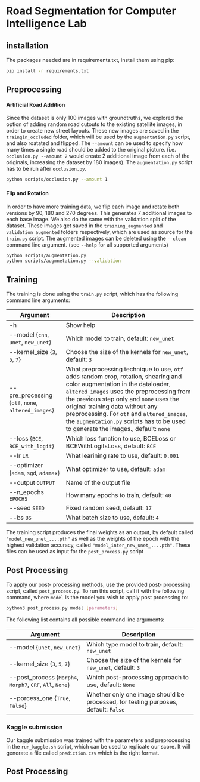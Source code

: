 # Road Segmentation for Computer Intelligence Lab

## installation
The packages needed are in requirements.txt, install them using pip:

```bash
pip install -r requirements.txt
```
## Preprocessing
#### Artificial Road Addition
Since the dataset is only 100 images with groundtruths, we explored the option of adding random road cutouts to the existing satellite images, in order to create new street layouts. These new images are saved in the `traingin_occluded` folder, which will be used by the `augmentation.py` script, and also roatated and flipped. The `--amount` can be used to specify how many times a single road should be added to the original picture. (i.e. `occlusion.py --amount 2` would create 2 additional image from each of the originals, increasing the dataset by 180 images). The `augmentation.py` script has to be run after `occlusion.py`.

``` bash
python scripts/occlusion.py --amount 1
```

#### Flip and Rotation
In order to have more training data, we flip each image and rotate both versions by 90, 180 and 270 degrees. This generates 7 additional images to each base image. We also do the same with the validation split of the dataset. These images get saved in the `training_augmented` and `validation_augmented` folders respectively, which are used as source for the `train.py` script. The augmented images can be deleted using the `--clean` command line argument. (see `--help` for all supported arguments)

``` bash
python scripts/augmentation.py
python scripts/augmnetation.py --validation
```

## Training
The training is done using the `train.py` script, which has the following command line arguments:

| Argument | Description |
| --- | --- |
| -h | Show help |
| --model {`cnn`, `unet`, `new_unet`} | Which model to train, default: `new_unet`|
| --kernel_size {`3`, `5`, `7`} | Choose the size of the kernels for `new_unet`, default: `3` |
| --pre_processing {`otf`, `none`, `altered_images`} | What preprocessing technique to use, `otf` adds random crop, rotation, shearing and color augmentation in the dataloader, `altered_images` uses the preprocessing from the previous step only and `none` uses the original training data without any preprocessing. For `otf` and `altered_images`, the `augmentation.py` scripts has to be used to generate the images., default: `none` |
| --loss {`BCE`, `BCE_with_logit`} | Which loss function to use, BCELoss or BCEWithLogitsLoss, default: `BCE` |
| --lr `LR` | What learining rate to use, default: `0.001` |
| --optimizer {`adam`, `sgd`, `adamax`} | What optimizer to use, default: `adam` |
| --output `OUTPUT` | Name of the output file |
| --n_epochs `EPOCHS` | How many epochs to train, default: `40` |
| --seed `SEED` | Fixed random seed, default: `17` |
| --bs `BS` | What batch size to use, default: `4` |

The training script produces the final weights as an output, by default called `"model_new_unet_....pth"` as well as the weights of the epoch with the highest validation accuracy, called `"model_inter_new_unet_....pth"`. These files can be used as input for the `post_process.py` script

## Post Processing
To apply our post- processing methods, use the provided post- processing script, called `post_process.py`. To run this script, call it with the following command, where `model` is the model you wish to apply post processing to:

```bash
python3 post_process.py model [parameters]
```

The following list contains all possible command line arguments:

| Argument | Description |
| --- | --- |
| --model {`unet`, `new_unet`} | Which type model to train, default: `new_unet`|
| --kernel_size {`3`, `5`, `7`} | Choose the size of the kernels for `new_unet`, default: `3` |
| --post_process {`Morph4`, `Morph7`, `CRF`, `All`, `None`} | Which post-processing approach to use, default: `None` |
| --porcess_one {`True`, `False`} | Whether only one image should be processed, for testing purposes, default: `False`|

### Kaggle submission
Our kaggle submission was trained with the parameters and preprocessing in the `run_kaggle.sh` script, which can be used to replicate our score. It will generate a file called `prediction.csv` which is the right format.
## Post Processing
